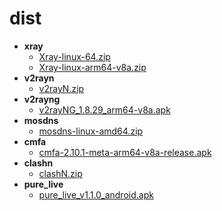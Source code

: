 # dist
- **xray**
	- [Xray-linux-64.zip](https://api.iristory.top/https://github.com/XTLS/Xray-core/releases/download/v1.8.21/Xray-linux-64.zip)
	- [Xray-linux-arm64-v8a.zip](https://api.iristory.top/https://github.com/XTLS/Xray-core/releases/download/v1.8.21/Xray-linux-arm64-v8a.zip)
- **v2rayn**
	- [v2rayN.zip](https://api.iristory.top/https://github.com/2dust/v2rayN/releases/download/6.51/v2rayN.zip)
- **v2rayng**
	- [v2rayNG_1.8.29_arm64-v8a.apk](https://api.iristory.top/https://github.com/2dust/v2rayNG/releases/download/1.8.29/v2rayNG_1.8.29_arm64-v8a.apk)
- **mosdns**
	- [mosdns-linux-amd64.zip](https://api.iristory.top/https://github.com/IrineSistiana/mosdns/releases/download/v5.3.1/mosdns-linux-amd64.zip)
- **cmfa**
	- [cmfa-2.10.1-meta-arm64-v8a-release.apk](https://api.iristory.top/https://github.com/MetaCubeX/ClashMetaForAndroid/releases/download/v2.10.1/cmfa-2.10.1-meta-arm64-v8a-release.apk)
- **clashn**
	- [clashN.zip](https://api.iristory.top/https://github.com/2dust/clashN/releases/download/2.22/clashN.zip)
- **pure_live**
	- [pure_live_v1.1.0_android.apk](https://api.iristory.top/https://github.com/Jackiu1997/pure_live/releases/download/v1.1.0/pure_live_v1.1.0_android.apk)
